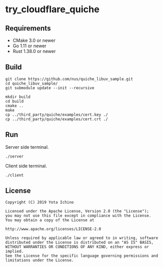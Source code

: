 # try_cloudflare_quiche

## Requirements

- CMake 3.0 or newer
- Go 1.11 or newer
- Rust 1.38.0 or newer

## Build

```
git clone https://github.com/nus/quiche_libuv_sample.git
cd quiche_libuv_sample/
git submodule update --init --recursive

mkdir build
cd build
cmake ..
make
cp ../third_party/quiche/examples/cert.key ./
cp ../third_party/quiche/examples/cert.crt ./
```

## Run

Server side terminal.

```
./server
```

Client side terminal.

```
./client
```

## License

```
Copyright (C) 2019 Yota Ichino

Licensed under the Apache License, Version 2.0 (the "License");
you may not use this file except in compliance with the License.
You may obtain a copy of the License at

http://www.apache.org/licenses/LICENSE-2.0

Unless required by applicable law or agreed to in writing, software
distributed under the License is distributed on an "AS IS" BASIS,
WITHOUT WARRANTIES OR CONDITIONS OF ANY KIND, either express or implied.
See the License for the specific language governing permissions and
limitations under the License.
```
